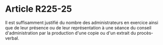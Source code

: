 # Article R225-25

Il est suffisamment justifié du nombre des administrateurs en exercice ainsi que de leur présence ou de leur représentation à une séance du conseil d'administration par la production d'une copie ou d'un extrait du procès-verbal.